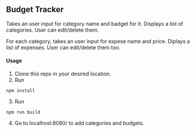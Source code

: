 ## Budget Tracker
Takes an user input for category name and badget for it.
Displays a list of categories.
User can edit/delete them.

For each category, takes an user input for expese name and price.
Diplays a list of expenses.
User can edit/delete them too.

#### Usage
1. Clone this repo in your desired location.
2. Run
```
npm install

```
3. Run
```
npm run build
```
4. Go to localhost:8080/ to add categories and budgets.
